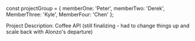 const projectGroup = {
  memberOne: 'Peter',
  memberTwo: 'Derek',
  MemberThree: 'Kyle',
  MemberFour: 'Chen'
};

Project Description: Coffee API (still finalizing - had to change things up and scale back with Alonzo's departure)